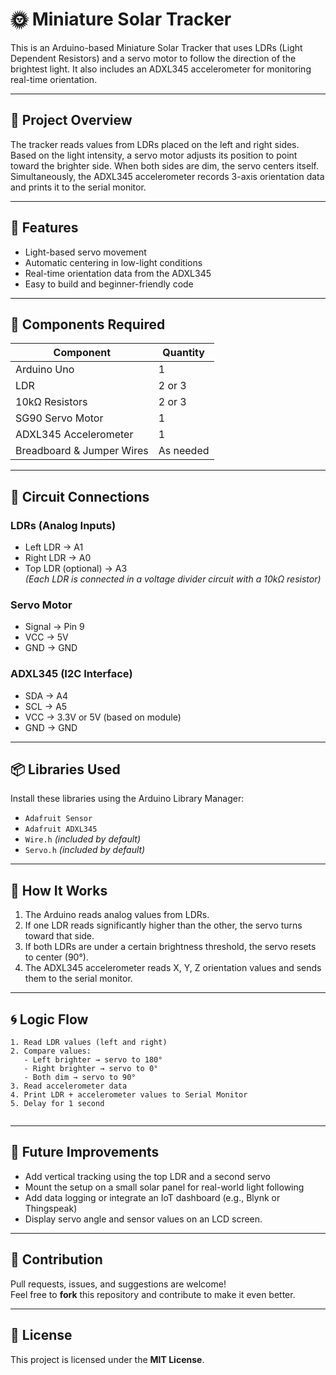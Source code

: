 # 🌞 Miniature Solar Tracker

This is an Arduino-based Miniature Solar Tracker that uses LDRs (Light Dependent Resistors) and a servo motor to follow the direction of the brightest light. It also includes an ADXL345 accelerometer for monitoring real-time orientation.

---

## 📌 Project Overview

The tracker reads values from LDRs placed on the left and right sides. Based on the light intensity, a servo motor adjusts its position to point toward the brighter side. When both sides are dim, the servo centers itself. Simultaneously, the ADXL345 accelerometer records 3-axis orientation data and prints it to the serial monitor.

---

## 🔧 Features

- Light-based servo movement
- Automatic centering in low-light conditions
- Real-time orientation data from the ADXL345
- Easy to build and beginner-friendly code

---

## 🧰 Components Required

| Component                | Quantity |
|--------------------------|----------|
| Arduino Uno              | 1        |
| LDR                      | 2 or 3   |
| 10kΩ Resistors           | 2 or 3   |
| SG90 Servo Motor         | 1        |
| ADXL345 Accelerometer    | 1        |
| Breadboard & Jumper Wires| As needed |

---

## 🔌 Circuit Connections

### LDRs (Analog Inputs)
- Left LDR → A1  
- Right LDR → A0  
- Top LDR (optional) → A3  
*(Each LDR is connected in a voltage divider circuit with a 10kΩ resistor)*

### Servo Motor
- Signal → Pin 9  
- VCC → 5V  
- GND → GND

### ADXL345 (I2C Interface)
- SDA → A4  
- SCL → A5  
- VCC → 3.3V or 5V (based on module)  
- GND → GND

---

## 📦 Libraries Used

Install these libraries using the Arduino Library Manager:

- `Adafruit Sensor`
- `Adafruit ADXL345`
- `Wire.h` *(included by default)*
- `Servo.h` *(included by default)*

---

## 🧠 How It Works

1. The Arduino reads analog values from LDRs.
2. If one LDR reads significantly higher than the other, the servo turns toward that side.
3. If both LDRs are under a certain brightness threshold, the servo resets to center (90°).
4. The ADXL345 accelerometer reads X, Y, Z orientation values and sends them to the serial monitor.

---

## 🌀 Logic Flow

```text
1. Read LDR values (left and right)
2. Compare values:
   - Left brighter → servo to 180°
   - Right brighter → servo to 0°
   - Both dim → servo to 90°
3. Read accelerometer data
4. Print LDR + accelerometer values to Serial Monitor
5. Delay for 1 second


```
---
## 🚀 Future Improvements

- Add vertical tracking using the top LDR and a second servo
- Mount the setup on a small solar panel for real-world light following
- Add data logging or integrate an IoT dashboard (e.g., Blynk or Thingspeak)
- Display servo angle and sensor values on an LCD screen.

---

## 🤝 Contribution

Pull requests, issues, and suggestions are welcome!  
Feel free to **fork** this repository and contribute to make it even better.

---

## 📄 License

This project is licensed under the **MIT License**.  

